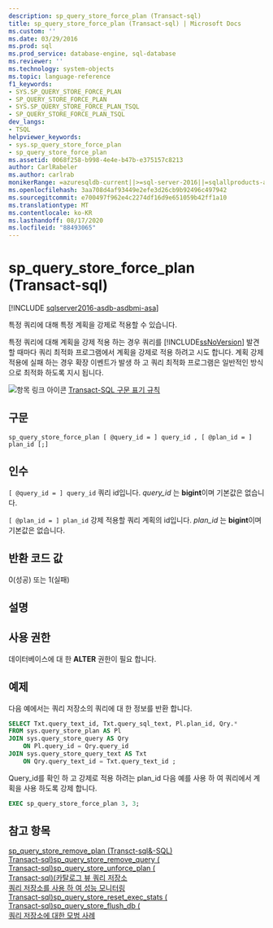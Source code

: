 ```yaml
---
description: sp_query_store_force_plan (Transact-sql)
title: sp_query_store_force_plan (Transact-sql) | Microsoft Docs
ms.custom: ''
ms.date: 03/29/2016
ms.prod: sql
ms.prod_service: database-engine, sql-database
ms.reviewer: ''
ms.technology: system-objects
ms.topic: language-reference
f1_keywords:
- SYS.SP_QUERY_STORE_FORCE_PLAN
- SP_QUERY_STORE_FORCE_PLAN
- SYS.SP_QUERY_STORE_FORCE_PLAN_TSQL
- SP_QUERY_STORE_FORCE_PLAN_TSQL
dev_langs:
- TSQL
helpviewer_keywords:
- sys.sp_query_store_force_plan
- sp_query_store_force_plan
ms.assetid: 0068f258-b998-4e4e-b47b-e375157c8213
author: CarlRabeler
ms.author: carlrab
monikerRange: =azuresqldb-current||>=sql-server-2016||=sqlallproducts-allversions||>=sql-server-linux-2017||=azuresqldb-mi-current
ms.openlocfilehash: 3aa708d4af93449e2efe3d26cb9b92496c497942
ms.sourcegitcommit: e700497f962e4c2274df16d9e651059b42ff1a10
ms.translationtype: MT
ms.contentlocale: ko-KR
ms.lasthandoff: 08/17/2020
ms.locfileid: "88493065"
---
```

# <a name="sp_query_store_force_plan-transact-sql"></a>sp_query_store_force_plan (Transact-sql)
[!INCLUDE [sqlserver2016-asdb-asdbmi-asa](../../includes/applies-to-version/sql-asdb-asdbmi.md)]

  특정 쿼리에 대해 특정 계획을 강제로 적용할 수 있습니다.  
  
 특정 쿼리에 대해 계획을 강제 적용 하는 경우 쿼리를 [!INCLUDE[ssNoVersion](../../includes/ssnoversion-md.md)] 발견할 때마다 쿼리 최적화 프로그램에서 계획을 강제로 적용 하려고 시도 합니다. 계획 강제 적용에 실패 하는 경우 확장 이벤트가 발생 하 고 쿼리 최적화 프로그램은 일반적인 방식으로 최적화 하도록 지시 됩니다.  
  
 ![항목 링크 아이콘](../../database-engine/configure-windows/media/topic-link.gif "항목 링크 아이콘") [Transact-SQL 구문 표기 규칙](../../t-sql/language-elements/transact-sql-syntax-conventions-transact-sql.md)  
  
## <a name="syntax"></a>구문  
  
```  
sp_query_store_force_plan [ @query_id = ] query_id , [ @plan_id = ] plan_id [;]  
```  
  
## <a name="arguments"></a>인수  
`[ @query_id = ] query_id` 쿼리 id입니다. *query_id* 는 **bigint**이며 기본값은 없습니다.  
  
`[ @plan_id = ] plan_id` 강제 적용할 쿼리 계획의 id입니다. *plan_id* 는 **bigint**이며 기본값은 없습니다.  
  
## <a name="return-code-values"></a>반환 코드 값  
 0(성공) 또는 1(실패)  
  
## <a name="remarks"></a>설명  
  
## <a name="permissions"></a>사용 권한  
 데이터베이스에 대 한 **ALTER** 권한이 필요 합니다.
  
## <a name="examples"></a>예제  
 다음 예에서는 쿼리 저장소의 쿼리에 대 한 정보를 반환 합니다.  
  
```sql  
SELECT Txt.query_text_id, Txt.query_sql_text, Pl.plan_id, Qry.*  
FROM sys.query_store_plan AS Pl  
JOIN sys.query_store_query AS Qry  
    ON Pl.query_id = Qry.query_id  
JOIN sys.query_store_query_text AS Txt  
    ON Qry.query_text_id = Txt.query_text_id ;  
```  
  
 Query_id를 확인 하 고 강제로 적용 하려는 plan_id 다음 예를 사용 하 여 쿼리에서 계획을 사용 하도록 강제 합니다.  
  
```sql  
EXEC sp_query_store_force_plan 3, 3;  
```  
  
## <a name="see-also"></a>참고 항목  
 [sp_query_store_remove_plan &#40;Transct-sql&-SQL&#41;](../../relational-databases/system-stored-procedures/sp-query-store-remove-plan-transct-sql.md)   
 [Transact-sql&#41;sp_query_store_remove_query &#40;](../../relational-databases/system-stored-procedures/sp-query-store-remove-query-transact-sql.md)   
 [Transact-sql&#41;sp_query_store_unforce_plan &#40;](../../relational-databases/system-stored-procedures/sp-query-store-unforce-plan-transact-sql.md)   
 [Transact-sql&#41;&#40;카탈로그 뷰 쿼리 저장소 ](../../relational-databases/system-catalog-views/query-store-catalog-views-transact-sql.md)   
 [쿼리 저장소를 사용 하 여 성능 모니터링](../../relational-databases/performance/monitoring-performance-by-using-the-query-store.md)   
 [Transact-sql&#41;sp_query_store_reset_exec_stats &#40;](../../relational-databases/system-stored-procedures/sp-query-store-reset-exec-stats-transact-sql.md)   
 [Transact-sql&#41;sp_query_store_flush_db &#40;](../../relational-databases/system-stored-procedures/sp-query-store-flush-db-transact-sql.md)       
 [쿼리 저장소에 대한 모범 사례](../../relational-databases/performance/best-practice-with-the-query-store.md#CheckForced)    
  
  
